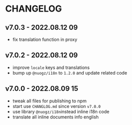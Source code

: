 # CHANGELOG

## v7.0.3 - 2022.08.12 09
* fix translation function in proxy


## v7.0.2 - 2022.08.12 09
* improve `locale` keys and translations
* bump up `@nuogz/i18n` to `1.2.0` and update related code


## v7.0.0 - 2022.08.09 15
* tweak all files for publishing to npm
* start use `CHANGLOG.md` since version `v7.0.0`
* use library `@nuogz/i18n`instead inline i18n code
* translate all inline documents info english
